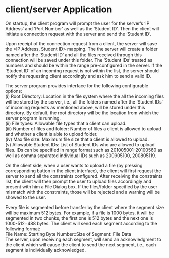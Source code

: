 # client/server Application


On startup, the client program will prompt the user for the server’s ‘IP Address’ and
‘Port Number’ as well as the ‘Student ID’. Then the client will initiate a connection
request with the server and send the ‘Student ID’.   

Upon receipt of the connection request from a client, the server will save the <IP
Address, Student ID> mapping. The the server will create
a folder named after the ‘Student ID’ and all the files received through this connection
will be saved under this folder. The ‘Student IDs’ treated as numbers and should
be within the range pre-configured in the server. If the ‘Student ID’ of an incoming
request is not within the list, the server should notify the requesting client accordingly
and ask him to send a valid ID.

The server program provides interface for the following configurable options:  
(i) Root Directory: Location in the file system where the all the incoming files will
be stored by the server, i.e., all the folders named after the ‘Student IDs’ of
incoming requests as mentioned above, will be stored under this directory. By
default, the root directory will be the location from which the server program is
running.  
(ii) File types: Allowable file types that a client can upload.  
(iii) Number of files and folder: Number of files a client is allowed to upload and
whether a client is able to upload folder.  
(iv) Max file size: Maximum file size that a client is allowed to upload.  
(v) Allowable Student IDs: List of Student IDs who are allowed to upload files. IDs
can be specified in range format such as 201005001-20100560 as well as comma
separated individual IDs such as 200905100, 200805119.  

On the client side, when a user wants to upload a file (by pressing corresponding button in the
client interface), the client will first request the server to send all the constraints
configured. After receiving the constraints list, the client will then prompt the user to
upload files accordingly and present with him a File Dialog box. If the files/folder
specified by the user mismatch with the constraints, those will be rejected and a warning
will be showed to the user.

Every file is segmented before transfer by the client where the segment size will
be maximum 512 bytes. For example, if a file is 1000 bytes, it will be segmented in two
chunks, the first one is 512 bytes and the next one is 1000-512=488 bytes. The client will
send each segment according to the following format:  
File Name::Starting Byte Number::Size of Segment::File Data  
The server, upon receiving each segment, will send an acknowledgment to the client
which will cause the client to send the next segment, i.e., each segment is
individually acknowledged.
